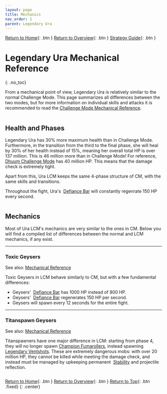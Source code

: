 ```yaml
---
layout: page
title: Mechanics
nav_order: 1
parent: Legendary Ura
---
```


[Return to Home](../index.html){: .btn } [Return to Overview](./overview.html){: .btn } [Strategy Guide](./strategy.html){: .btn }

# Legendary Ura Mechanical Reference
{: .no_toc}

From a mechanical point of view, Legendary Ura is relatively similar to the normal Challenge Mode. This page summarizes all differences between the two modes, but for more information on individual skills and attacks it is recommended to read the [Challenge Mode Mechanical Reference](../ura/mechanics.html).

<img class=divider>

## Health and Phases

Legendary Ura has 30% more maximum health than in Challenge Mode. Furthermore, in the transition from the third to the final phase, she will heal by 30% of her health instead of 15%, meaning her overall total HP is over 137 million. This is 46 million more than in Challenge Mode! For reference, [Dhuum Challenge Mode](https://wiki.guildwars2.com/wiki/Hall_of_Chains#The_Voice_in_) has 40 million HP. This means that the damage check is extremely tight.

Apart from this, Ura LCM keeps the same 4-phase structure of CM, with the same skills and transitions.

Throughout the fight, Ura's <img class='inline defiance'> [Defiance Bar] will constantly regenrate 150 HP every second.

<img class=divider>

## Mechanics

Most of Ura LCM's mechanics are very similar to the ones in CM. Below you will find a compiled list of differences between the normal and LCM mechanics, if any exist.

---

### Toxic Geysers
See also: [Mechanical Reference](../ura/mechanics.html#toxic-geysers)

Toxic Geysers in LCM behave similarly to CM, but with a few fundamental differences:
- Geysers' <img class='inline defiance'> [Defiance Bar] has 1000 HP instead of 800 HP.
- Geysers' <img class='inline defiance'> [Defiance Bar] regenerates 150 HP per second.
- Geysers will spawn every 12 seconds for the entire fight.

---

### Titanspawn Geysers
See also: [Mechanical Reference](../ura/mechanics.html#titanspawn-geysers)

Titanspawners have one major difference in LCM: starting from phase 4, they will no longer spawn [Champion Fumarollers], instead spawning [Legendary Ventshots]. These are extremely dangerous mobs: with over 20 million HP, they cannot be killed while meeting the damage check, and instead must be managed by upkeeping permanent <img class='inline stability'> [Stability] and projectile reflection.

<img class=divider>

[Return to Home](../index.html){: .btn } [Return to Overview](overview.html){: .btn } [Return to Top](#ura-mechanical-reference){: .btn .fixed}
{: .center}

[Acid Spray]: #acid-spray
[Titanic Resistance]: #-titanic-resistance
[Deterrence]: #-deterrence
[Dispel]: #bloodstone-shard
[Bloodstone Shard]: #bloodstone-shard
[Bloodstone Shards]: #bloodstone-shard
[Bloodstone Saturation]: #-bloodstone-saturation
[Champion Fumaroller]: #champion-fumaroller
[Champion Fumarollers]:  ../ura/mechanics.html#champion-fumaroller
[Champion Fumarollers]:  ../ura/mechanics.html#legendary-ventshot
[Legendary Ventshots]: ../ura/mechanics.html#legendary-ventshot
[Toxic Geyser]: #toxic-geyser
[Toxic Geysers]: #toxic-geyser
[Sulfuric Geyser]: #sulfuric-geyser
[Sulfuric Geysers]: #sulfuric-geyser
[Create Titanspawn Geyser]: #titanspawn-geysers
[Titanspawn Geyser]: #titanspawn-geysers
[Titanspawn Geysers]: #titanspawn-geysers
[Autoattack Chain]: #autoattack-chain
[Pressure Blast]: #pressure-blast
[Propel]: #propel
[Scalding Aura]: #scalding-aura
[Steam Prison]: #steam-prison
[Bloodstone Radiation]: #bloodstone-radiation
[Rising Pressure]: #-rising-pressure
[Return]: #return
[Sulfuric Acid]: #-sulfuric-acid

[Invulnerable]: https://wiki.guildwars2.com/wiki/Invulnerable
[Defiance Bar]: https://wiki.guildwars2.com/wiki/Defiance_bar
[Aegis]: https://wiki.guildwars2.com/wiki/Aegis
[Protection]: https://wiki.guildwars2.com/wiki/Protection
[Resolution]: https://wiki.guildwars2.com/wiki/Resolution
[Might]: https://wiki.guildwars2.com/wiki/Might
[Stability]: https://wiki.guildwars2.com/wiki/Stability
[Power]: https://wiki.guildwars2.com/wiki/Power
[Condition]: https://wiki.guildwars2.com/wiki/Condition
[Conditions]: https://wiki.guildwars2.com/wiki/Condition
[Poison]: https://wiki.guildwars2.com/wiki/Poisoned
[Burning]: https://wiki.guildwars2.com/wiki/Burning
[Vulnerability]: https://wiki.guildwars2.com/wiki/Vulnerability
[Knockdown]: https://wiki.guildwars2.com/wiki/Knockdown
[Knockback]: https://wiki.guildwars2.com/wiki/Knockback
[Exposed]: https://wiki.guildwars2.com/wiki/Exposed
[Stunbroken]: https://wiki.guildwars2.com/wiki/Stun_break
[Superspeed]: https://wiki.guildwars2.com/wiki/Superspeed